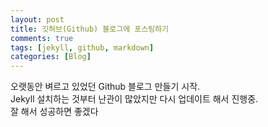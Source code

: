 ```yaml
---
layout: post
title: 깃허브(Github) 블로그에 포스팅하기
comments: true
tags: [jekyll, github, markdown]
categories: [Blog]
---
```


오랫동안 벼르고 있었던 Github 블로그 만들기 시작.  
Jekyll 설치하는 것부터 난관이 많았지만 다시 업데이트 해서 진행중.  
잘 해서 성공하면 좋겠다  
